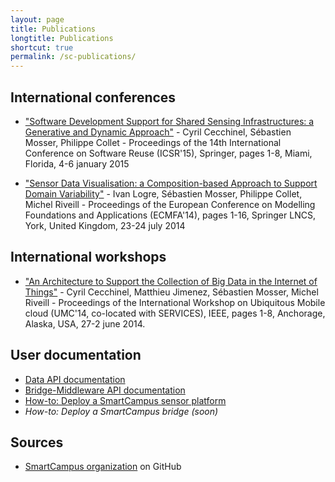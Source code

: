 ```yaml
---
layout: page
title: Publications
longtitle: Publications
shortcut: true
permalink: /sc-publications/
---
```


## International conferences

* ["Software Development Support for Shared Sensing Infrastructures: a Generative and Dynamic Approach"](http://www.i3s.unice.fr/~mosser/_media/research/icsr15.pdf) - Cyril Cecchinel, Sébastien Mosser, Philippe Collet - Proceedings of the 14th International Conference on Software Reuse (ICSR'15), Springer, pages 1-8, Miami, Florida, 4-6 january 2015

* ["Sensor Data Visualisation: a Composition-based Approach to Support Domain Variability"](http://www.i3s.unice.fr/~mosser/_media/research/ecmfa14.pdf) - Ivan Logre, Sébastien Mosser, Philippe Collet, Michel Riveill - Proceedings of the European Conference on Modelling Foundations and Applications (ECMFA'14), pages 1-16, Springer LNCS, York, United Kingdom, 23-24 july 2014

## International workshops

* ["An Architecture to Support the Collection of Big Data in the Internet of Things"](http://www.i3s.unice.fr/~mosser/_media/research/umc14.pdf) - Cyril Cecchinel, Matthieu Jimenez, Sébastien Mosser, Michel Riveill - Proceedings of the International Workshop on Ubiquitous Mobile cloud (UMC'14, co-located with SERVICES), IEEE, pages 1-8, Anchorage, Alaska, USA, 27-2 june 2014.

## User documentation

* [Data API documentation](https://docs.google.com/document/d/1r3krx-U56LGHZQtTPgR5YPahJ3p-uxDfOuJaXZXfRv8/pub)
* [Bridge-Middleware API documentation](https://docs.google.com/document/d/1ZRwGb-ShrT3yLqX7gKf0cEaIb7PR5lsAa5_vdLPvGag/pub)
* [How-to: Deploy a SmartCampus sensor platform](https://github.com/SmartCampus/ArduinoSensorServer/wiki/How-to:-Deploy-an-Arduino-Node)
* *How-to: Deploy a SmartCampus bridge (soon)*

## Sources

* [SmartCampus organization](https://github.com/SmartCampus) on GitHub